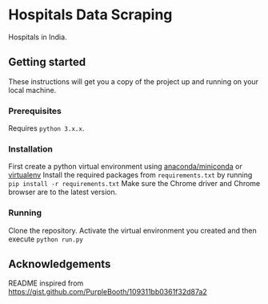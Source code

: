 # Hospitals Data Scraping
Hospitals in India.

## Getting started
These instructions will get you a copy of the project up and running on your local machine.

### Prerequisites
Requires `python 3.x.x`.

### Installation
First create a python virtual environment using [anaconda/miniconda](https://conda.io/docs/user-guide/tasks/manage-environments.html) or [virtualenv](https://virtualenv.pypa.io/en/latest/)
Install the required packages from `requirements.txt` by running `pip install -r requirements.txt`
Make sure the Chrome driver and Chrome browser are to the latest version. 

### Running
Clone the repository. Activate the virtual environment you created and then execute `python run.py`

## Acknowledgements
README inspired from https://gist.github.com/PurpleBooth/109311bb0361f32d87a2
